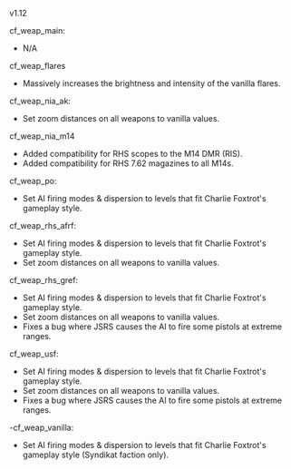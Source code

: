 v1.12

cf_weap_main:
- N/A

cf_weap_flares
- Massively increases the brightness and intensity of the vanilla flares.

cf_weap_nia_ak:
- Set zoom distances on all weapons to vanilla values.

cf_weap_nia_m14
- Added compatibility for RHS scopes to the M14 DMR (RIS).
- Added compatibility for RHS 7.62 magazines to all M14s.

cf_weap_po:
- Set AI firing modes & dispersion to levels that fit Charlie Foxtrot's gameplay style.

cf_weap_rhs_afrf:
- Set AI firing modes & dispersion to levels that fit Charlie Foxtrot's gameplay style.
- Set zoom distances on all weapons to vanilla values.

cf_weap_rhs_gref:
- Set AI firing modes & dispersion to levels that fit Charlie Foxtrot's gameplay style.
- Set zoom distances on all weapons to vanilla values.
- Fixes a bug where JSRS causes the AI to fire some pistols at extreme ranges.

cf_weap_usf:
- Set AI firing modes & dispersion to levels that fit Charlie Foxtrot's gameplay style.
- Set zoom distances on all weapons to vanilla values.
- Fixes a bug where JSRS causes the AI to fire some pistols at extreme ranges.

-cf_weap_vanilla:
- Set AI firing modes & dispersion to levels that fit Charlie Foxtrot's gameplay style (Syndikat faction only).